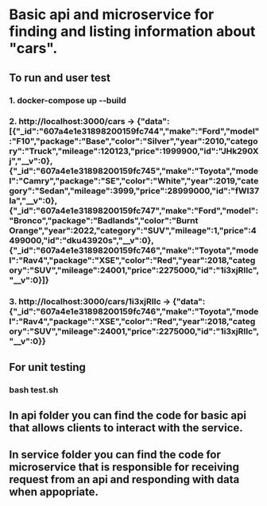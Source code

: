 # Basic api and microservice for finding and listing information about "cars".

## To run and user test

### 1. docker-compose up --build

### 2. http://localhost:3000/cars -> {"data":[{"_id":"607a4e1e31898200159fc744","make":"Ford","model":"F10","package":"Base","color":"Silver","year":2010,"category":"Truck","mileage":120123,"price":1999900,"id":"JHk290Xj","__v":0},{"_id":"607a4e1e31898200159fc745","make":"Toyota","model":"Camry","package":"SE","color":"White","year":2019,"category":"Sedan","mileage":3999,"price":28999000,"id":"fWI37Ia","__v":0},{"_id":"607a4e1e31898200159fc747","make":"Ford","model":"Bronco","package":"Badlands","color":"Burnt Orange","year":2022,"category":"SUV","mileage":1,"price":4499000,"id":"dku43920s","__v":0},{"_id":"607a4e1e31898200159fc746","make":"Toyota","model":"Rav4","package":"XSE","color":"Red","year":2018,"category":"SUV","mileage":24001,"price":2275000,"id":"1i3xjRIIc","__v":0}]}

### 3. http://localhost:3000/cars/1i3xjRIIc -> {"data":{"\_id":"607a4e1e31898200159fc746","make":"Toyota","model":"Rav4","package":"XSE","color":"Red","year":2018,"category":"SUV","mileage":24001,"price":2275000,"id":"1i3xjRIIc","\_\_v":0}}

## For unit testing

### bash test.sh

## In api folder you can find the code for basic api that allows clients to interact with the service.

## In service folder you can find the code for microservice that is responsible for receiving request from an api and responding with data when appopriate.
